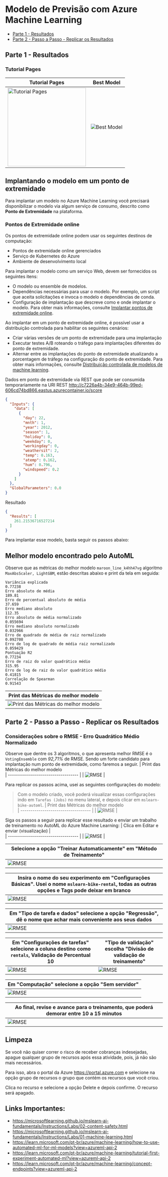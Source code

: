 # Modelo de Previsão com Azure Machine Learning

- [Parte 1 - Resultados](#parte-1---resultados)
- [Parte 2 - Passo a Passo - Replicar os Resultados](#parte-2---passo-a-passo---replicar-os-resultados)

## Parte 1 - Resultados
### Tutorial Pages 
| Tutorial Pages                            | Best Model                            | 
| ----------------------------------- | ----------------------------------- |
| <img src="utils/azure1.png" alt="Tutorial Pages" width="250vw"/> | ![Best Model](utils/azure2.jpeg) |

## Implantando o modelo em um ponto de extremidade
Para implantar um modelo no Azure Machine Learning você precisará disponibilizar o modelo via algum serviço de consumo, descrito como **Ponto de Extremidade** na plataforma.

### Pontos de Extremidade online
Os pontos de extremidade online podem usar os seguintes destinos de computação:

- Pontos de extremidade online gerenciados
- Serviço de Kubernetes do Azure
- Ambiente de desenvolvimento local

Para implantar o modelo como um serviço Web, devem ser fornecidos os seguintes itens:

- O modelo ou ensemble de modelos.
- Dependências necessárias para usar o modelo. Por exemplo, um script que aceita solicitações e invoca o modelo e dependências de conda.
- Configuração de implantação que descreve como e onde implantar o modelo.
Para obter mais informações, consulte [Implantar pontos de extremidade online](https://learn.microsoft.com/pt-br/azure/machine-learning/how-to-deploy-online-endpoints?view=azureml-api-2).

Ao implantar em um ponto de extremidade online, é possível usar a distribuição controlada para habilitar os seguintes cenários:

- Criar várias versões de um ponto de extremidade para uma implantação
- Executar testes A/B roteando o tráfego para implantações diferentes do ponto de extremidade.
- Alternar entre as implantações do ponto de extremidade atualizando a porcentagem de tráfego na configuração do ponto de extremidade.
Para obter mais informações, consulte [Distribuição controlada de modelos de machine learning](https://learn.microsoft.com/pt-br/azure/machine-learning/how-to-safely-rollout-online-endpoints?view=azureml-api-2).

Dados em ponto de extremidade via REST que pode ser consumida temporariamente na URI REST http://c7226a4b-34e9-464b-99ed-606cd74bd866.eastus.azurecontainer.io/score
```json
{
  "Inputs": {
    "data": [
      {
        "day": 22,
        "mnth": 1,
        "year": 2012,
        "season": 1,
        "holiday": 0,
        "weekday": 0,
        "workingday": 0,
        "weathersit": 2,
        "temp": 0.163,
        "atemp": 0.162,
        "hum": 0.796,
        "windspeed": 0.2
      }
    ]
  },
  "GlobalParameters": 0.0
}
```

Resultado
```json
{
  "Results": [
    261.21536716527214
  ]
}
```

Para implantar esse modelo, basta seguir os passos abaixo:

## Melhor modelo encontrado pelo AutoML
Observe que as métricas do melhor modelo `maroon_line_k4hh47vg` algoritmo `MaxAbsScaler, LightGBM`, estão descritas abaixo e print da tela em seguida:
```
Variância explicada
0.77238
Erro absoluto de média
189.81
Erro de percentual absoluto de média
37.659
Erro mediano absoluto
112.35
Erro absoluto de média normalizado
0.055694
Erro mediano absoluto normalizado
0.032966
Erro de quadrado de média de raiz normalizado
0.092708
Erro de log de quadrado de média raiz normalizado
0.059429
Pontuação R2
0.77234
Erro de raiz do valor quadrático médio
315.95
Erro de log de raiz do valor quadrático médio
0.41815
Correlação de Spearman
0.91543
```
| Print das Métricas do melhor modelo                       
| ----------------------------------- |
| <img src="utils/azure3.jpeg" alt="Print das Métricas do melhor modelo"/> |

## Parte 2 - Passo a Passo - Replicar os Resultados
### Considerações sobre o RMSE - Erro Quadrático Médio Normalizado
Observe que dentre os 3 algoritmos, o que apresenta melhor RMSE é o `VotingEnsemble` com *92,71%* de RMSE.
Sendo um forte candidato para implantação num ponto de extremidade, como faremos a seguir.
| Print das Métricas do melhor modelo                       
| ----------------------------------- |
| <img src="utils/azure4.jpeg" alt="RMSE"/> |

Para replicar os passos acima, usei as seguintes configurações do modelo:
> Com o modelo criado, você poderá visualizar essas configurações indo em `Tarefas (Jobs)` no menu lateral, e depois clicar em `mslearn-bike-automl`.
| Print das Métricas do melhor modelo                       
| ----------------------------------- |
| <img src="utils/azure5.jpeg" alt="RMSE"/> |

Siga os passos a seguir para replicar esse resultado e enviar um trabalho de treinamento no AutoML do Azure Machine Learning:
| Clica em Editar e enviar (visualização) |                      
| ----------------------------------- |
| <img src="utils/azure6.jpeg" alt="RMSE"/> |

| Selecione a opção "Treinar Automaticamente" em "Método de Treinamento" |                      
| ----------------------------------- |
| <img src="utils/azure7.jpeg" alt="RMSE"/> |

| Insira o nome do seu experimento em "Configurações Básicas". Usei o nome `mslearn-bike-rental`, todas as outras opções e Tags pode deixar em branco |                      
| ----------------------------------- |
| <img src="utils/azure8.jpeg" alt="RMSE"/> |

| Em "Tipo de tarefa e dados" selecione a opção "Regressão", dê o nome que achar mais conveniente aos seus dados |                      
| ----------------------------------- |
| <img src="utils/azure9.jpeg" alt="RMSE"/> |

| Em "Configurações de tarefas" selecione a coluna destino como `rentals`, Validação de Percentual 10 | "Tipo de validação" escolha "Divisão de validação de treinamento"  |                      
| ----------------------------------- | ----------------------------------- |
| <img src="utils/azure10.jpeg" alt="RMSE"/> | <img src="utils/azure101.jpeg" alt="RMSE"/> |

| Em "Computação" selecione a opção "Sem servidor" |                      
| ----------------------------------- |
| <img src="utils/azure11.jpeg" alt="RMSE"/> |

| Ao final, revise e avance para o treinamento, que poderá demorar entre 10 a 15 minutos |                      
| ----------------------------------- |
| <img src="utils/azure11.jpeg" alt="RMSE"/> |



## Limpeza
Se você não quiser correr o risco de receber cobranças indesejadas, apague qualquer grupo de recursos após essa atividade, pois, já não são mais necessários.

Para isso, abra o portal da Azure https://portal.azure.com e selecione na opção grupo de recursos o grupo que contém os recursos que você criou.

Clica no recurso e selecione a opção Delete e depois confirme. O recurso será apagado.

## Links Importantes:
* https://microsoftlearning.github.io/mslearn-ai-fundamentals/Instructions/Labs/02-content-safety.html
* https://microsoftlearning.github.io/mslearn-ai-fundamentals/Instructions/Labs/01-machine-learning.html
* https://learn.microsoft.com/pt-br/azure/machine-learning/how-to-use-automated-ml-for-ml-models?view=azureml-api-2
* https://learn.microsoft.com/pt-br/azure/machine-learning/tutorial-first-experiment-automated-ml?view=azureml-api-2
* https://learn.microsoft.com/pt-br/azure/machine-learning/concept-endpoints?view=azureml-api-2
